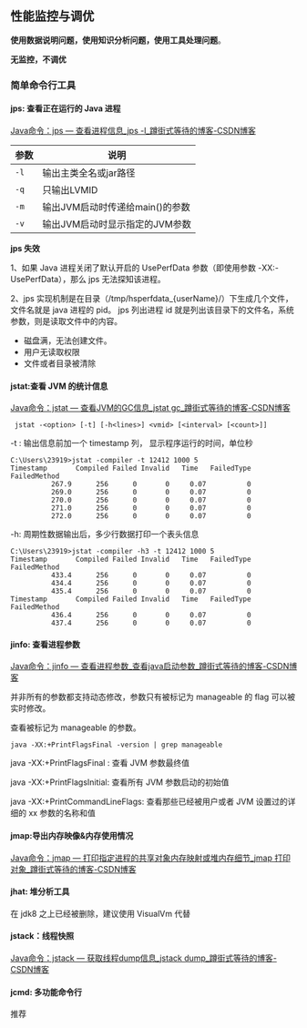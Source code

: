## 性能监控与调优

**使用数据说明问题，使用知识分析问题，使用工具处理问题**。

**无监控，不调优**



### 简单命令行工具



#### jps: 查看正在运行的 Java 进程

[Java命令：jps — 查看进程信息_jps -l_蹲街式等待的博客-CSDN博客](https://blog.csdn.net/wangzhongshun/article/details/112546027)

| 参数 | 说明                            |
| ---- | ------------------------------- |
| `-l` | 输出主类全名或jar路径           |
| `-q` | 只输出LVMID                     |
| `-m` | 输出JVM启动时传递给main()的参数 |
| `-v` | 输出JVM启动时显示指定的JVM参数  |

**jps 失效**

1、如果 Java 进程关闭了默认开启的 UsePerfData 参数（即使用参数 -XX:-UsePerfData），那么 jps 无法探知该进程。

2、jps 实现机制是在目录（/tmp/hsperfdata_{userName}/）下生成几个文件，文件名就是 java 进程的 pid。 jps 列出进程 id 就是列出该目录下的文件名，系统参数，则是读取文件中的内容。

- 磁盘满，无法创建文件。
- 用户无读取权限
- 文件或者目录被清除

#### jstat:查看 JVM 的统计信息

[Java命令：jstat — 查看JVM的GC信息_jstat gc_蹲街式等待的博客-CSDN博客](https://davis.blog.csdn.net/article/details/112545871)



```
 jstat -<option> [-t] [-h<lines>] <vmid> [<interval> [<count>]]
```



-t : 输出信息前加一个 timestamp 列， 显示程序运行的时间，单位秒

```
C:\Users\23919>jstat -compiler -t 12412 1000 5
Timestamp       Compiled Failed Invalid   Time   FailedType FailedMethod
          267.9      256      0       0     0.07          0
          269.0      256      0       0     0.07          0
          270.0      256      0       0     0.07          0
          271.0      256      0       0     0.07          0
          272.0      256      0       0     0.07          0
```

-h: 周期性数据输出后，多少行数据打印一个表头信息

```
C:\Users\23919>jstat -compiler -h3 -t 12412 1000 5
Timestamp       Compiled Failed Invalid   Time   FailedType FailedMethod
          433.4      256      0       0     0.07          0
          434.4      256      0       0     0.07          0
          435.4      256      0       0     0.07          0
Timestamp       Compiled Failed Invalid   Time   FailedType FailedMethod
          436.4      256      0       0     0.07          0
          437.4      256      0       0     0.07          0
```



#### jinfo: 查看进程参数

[Java命令：jinfo — 查看进程参数_查看java启动参数_蹲街式等待的博客-CSDN博客](https://davis.blog.csdn.net/article/details/122298396)



并非所有的参数都支持动态修改，参数只有被标记为 manageable 的 flag 可以被实时修改。

查看被标记为 manageable 的参数。

```
java -XX:+PrintFlagsFinal -version | grep manageable
```



java -XX:+PrintFlagsFinal : 查看 JVM 参数最终值

java -XX:+PrintFlagsInitial: 查看所有 JVM 参数启动的初始值

java -XX:+PrintCommandLineFlags: 查看那些已经被用户或者 JVM  设置过的详细的 xx 参数的名称和值



#### jmap:导出内存映像&内存使用情况

[Java命令：jmap — 打印指定进程的共享对象内存映射或堆内存细节_jmap 打印对象_蹲街式等待的博客-CSDN博客](https://davis.blog.csdn.net/article/details/103017723)



#### jhat: 堆分析工具

在 jdk8 之上已经被删除，建议使用 VisualVm 代替



#### jstack：线程快照

[Java命令：jstack — 获取线程dump信息_jstack dump_蹲街式等待的博客-CSDN博客](https://davis.blog.csdn.net/article/details/104632680)



#### jcmd: 多功能命令行

推荐







